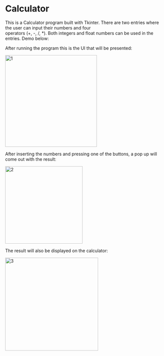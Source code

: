 # Calculator

This is a Calculator program built with Tkinter. There are two entries where the user can input their numbers and four  
operators (+, -, /, *). Both integers and float numbers can be used in the entries. Demo below:

After running the program this is the UI that will be presented:

<img width="294" alt="1" src="https://github.com/Alex188dot/CorsoPython/assets/117444853/c0527873-9f4b-4d2e-86e1-d7a0021a2e35">

After inserting the numbers and pressing one of the buttons, a pop up will come out with the result:

<img width="248" alt="2" src="https://github.com/Alex188dot/CorsoPython/assets/117444853/18ea8e5d-7aa8-417c-bf24-267aeec4eab2">

The result will also be displayed on the calculator:

<img width="298" alt="3" src="https://github.com/Alex188dot/CorsoPython/assets/117444853/4b3fdc19-3d8c-4a0b-8088-7cbbfb0d85c2">
